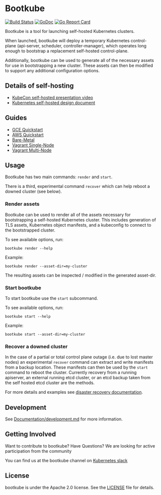 # Bootkube  

[![Build Status](https://travis-ci.org/kubernetes-incubator/bootkube.svg?branch=master)](https://travis-ci.org/kubernetes-incubator/bootkube)
[![GoDoc](https://godoc.org/github.com/kubernetes-incubator/bootkube?status.svg)](https://godoc.org/github.com/kubernetes-incubator/bootkube)
[![Go Report Card](https://goreportcard.com/badge/github.com/kubernetes-incubator/bootkube)](https://goreportcard.com/report/github.com/kubernetes-incubator/bootkube)

Bootkube is a tool for launching self-hosted Kubernetes clusters.

When launched, bootkube will deploy a temporary Kubernetes control-plane (api-server, scheduler, controller-manager), which operates long enough to bootstrap a replacement self-hosted control-plane.

Additionally, bootkube can be used to generate all of the necessary assets for use in bootstrapping a new cluster. These assets can then be modified to support any additional configuration options.

## Details of self-hosting

* [KubeCon self-hosted presentation video](https://www.youtube.com/watch?v=EbNxGK9MwN4)
* [Kubernetes self-hosted design document](https://github.com/kubernetes/community/blob/master/contributors/design-proposals/self-hosted-kubernetes.md)

## Guides

* [GCE Quickstart](hack/quickstart/quickstart-gce.md)
* [AWS Quickstart](hack/quickstart/quickstart-aws.md)
* [Bare-Metal](https://github.com/coreos/matchbox/tree/master/examples/terraform/bootkube-install)
* [Vagrant Single-Node](hack/single-node/README.md)
* [Vagrant Multi-Node](hack/multi-node/README.md)

## Usage

Bootkube has two main commands: `render` and `start`.

There is a third, experimental command `recover` which can help reboot a downed cluster (see below).

### Render assets

Bootkube can be used to render all of the assets necessary for bootstrapping a self-hosted Kubernetes cluster. This includes generation of TLS assets, Kubernetes object manifests, and a kubeconfig to connect to the bootstrapped cluster.

To see available options, run:

```
bootkube render --help
```

Example:

```
bootkube render --asset-dir=my-cluster
```

The resulting assets can be inspected / modified in the generated asset-dir.

### Start bootkube

To start bootkube use the `start` subcommand.

To see available options, run:

```
bootkube start --help
```

Example:

```
bootkube start --asset-dir=my-cluster
```

### Recover a downed cluster

In the case of a partial or total control plane outage (i.e. due to lost master nodes) an experimental `recover` command can extract and write manifests from a backup location. These manifests can then be used by the `start` command to reboot the cluster. Currently recovery from a running apiserver, an external running etcd cluster, or an etcd backup taken from the self hosted etcd cluster are the methods.

For more details and examples see [disaster recovery documentation](Documentation/disaster-recovery.md).

## Development

See [Documentation/development.md](Documentation/development.md) for more information.

## Getting Involved

Want to contribute to bootkube? Have Questions? We are looking for active participation from the community

You can find us at the bootkube channel on [Kubernetes slack](https://github.com/kubernetes/community#slack-chat)

## License

bootkube is under the Apache 2.0 license. See the [LICENSE](LICENSE) file for details.
